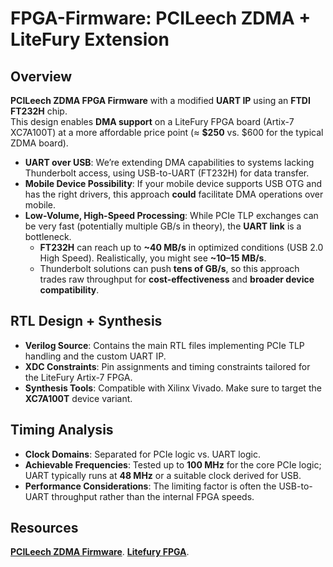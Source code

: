 # FPGA-Firmware: PCILeech ZDMA + LiteFury Extension

## Overview
**PCILeech ZDMA FPGA Firmware** with a modified **UART IP** using an **FTDI FT232H** chip.  
This design enables **DMA support** on a LiteFury FPGA board (Artix-7 XC7A100T) at a more affordable price point (≈ **\$250** vs. \$600 for the typical ZDMA board).  

- **UART over USB**: We’re extending DMA capabilities to systems lacking Thunderbolt access, using USB-to-UART (FT232H) for data transfer.  
- **Mobile Device Possibility**: If your mobile device supports USB OTG and has the right drivers, this approach **could** facilitate DMA operations over mobile.  
- **Low-Volume, High-Speed Processing**: While PCIe TLP exchanges can be very fast (potentially multiple GB/s in theory), the **UART link** is a bottleneck.  
  - **FT232H** can reach up to **~40 MB/s** in optimized conditions (USB 2.0 High Speed). Realistically, you might see **~10–15 MB/s**.  
  - Thunderbolt solutions can push **tens of GB/s**, so this approach trades raw throughput for **cost-effectiveness** and **broader device compatibility**.

## RTL Design + Synthesis
- **Verilog Source**: Contains the main RTL files implementing PCIe TLP handling and the custom UART IP.  
- **XDC Constraints**: Pin assignments and timing constraints tailored for the LiteFury Artix-7 FPGA.  
- **Synthesis Tools**: Compatible with Xilinx Vivado. Make sure to target the **XC7A100T** device variant.

## Timing Analysis
- **Clock Domains**: Separated for PCIe logic vs. UART logic.  
- **Achievable Frequencies**: Tested up to **100 MHz** for the core PCIe logic; UART typically runs at **48 MHz** or a suitable clock derived for USB.  
- **Performance Considerations**: The limiting factor is often the USB-to-UART throughput rather than the internal FPGA speeds.

## Resources
**[PCILeech ZDMA Firmware](https://github.com/ufrisk/pcileech-fpga/tree/master/ZDMA)**.
**[Litefury FPGA](https://github.com/RHSResearchLLC/NiteFury-and-LiteFury)**.
